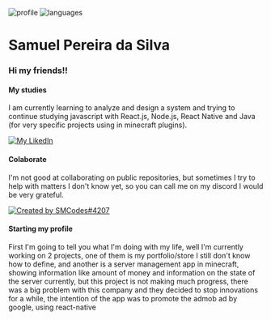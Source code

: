 ![profile] 
![languages]

[profile]: https://github-readme-stats.vercel.app/api?username=SMCodesP&show_icons=true&theme=omni&count_private=true
[languages]: https://github-readme-stats.vercel.app/api/top-langs/?username=SMCodesP&theme=omni&layout=compact

# Samuel Pereira da Silva

### Hi my friends!!

#### My studies

I am currently learning to analyze and design a system and trying to continue studying javascript with React.js, Node.js, React Native and Java (for very specific projects using in minecraft plugins).

[![My LikedIn](https://img.shields.io/badge/-Samuel%20Pereira%20da%20Silva-6633cc?style=flat-square&logo=Linkedin&logoColor=white&link=https://br.linkedin.com/in/samuel-pereira-da-silva-947bb31a5/)](https://br.linkedin.com/in/samuel-pereira-da-silva-947bb31a5/)

#### Colaborate

I'm not good at collaborating on public repositories, but sometimes I try to help with matters I don't know yet, so you can call me on my discord I would be very grateful.

[![Created by SMCodes#4207](https://img.shields.io/badge/-SMCodes%234207-44475a?style=flat-square&logo=Discord&logoColor=white&link=https://discord.com/users/360247173356584960)](https://discord.com/users/360247173356584960)

#### Starting my profile

First I'm going to tell you what I'm doing with my life, well I'm currently working on 2 projects, one of them is my portfolio/store I still don't know how to define, and another is a server management app in minecraft, showing information like amount of money and information on the state of the server currently, but this project is not making much progress, there was a big problem with this company and they decided to stop innovations for a while, the intention of the app was to promote the admob ad by google, using react-native

